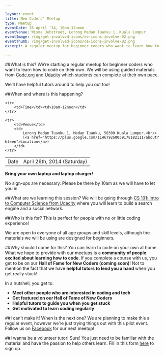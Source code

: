 ```yaml
---

layout: event
title: New Coders' Meetup
type: Meetup
eventDate: 26 April '14, 10am-12noon
eventVenue: Wisma Jobstreet, Lorong Medan Tuanku 1, Kuala Lumpur
eventImage: /img/get-involved-icons/ce-icons-involve-02.png
eventThumb: /img/get-involved-icons/ce-icons-involve-02.png
excerpt: A regular meetup for beginner coders who want to learn how to code on their own. 

---
```


##What is this?
We’re starting a regular meetup for beginner coders who want to learn how to code on their own. We will be using guided materials from [Code.org](http://code.org) and [Udacity](http://udacity.com) which students can complete at their own pace. 

We’ll have helpful tutors around to help you out too! 

##When and where is this happening?
<table class="ce-event-details-table">
	<tr>
		<td>Date</td><td>April 26th, 2014 (Saturday)</td>
	</tr>

	<tr>
		<td>Time</td><td>10am-12noon</td>
	</tr>

	<tr>
		<td>Venue</td>
		<td>
			Lorong Medan Tuanku 1, Medan Tuanku, 50300 Kuala Lumpur.<br/>
			(<a href="https://plus.google.com/114679260039178182111/about?hl=en">Location</a>)
		</td>
	</tr>
</table>

__Bring your own laptop and laptop charger!__

No sign-ups are necessary. Please be there by 10am as we will have to let you in.

##What are we learning this session?
We will be going through [CS 101: Intro to Computer Science from Udacity](http://www.udacity.com/course/cs101)
where you will learn to build a search engine and a social network.


##Who is this for?
This is perfect for people with no or little coding experience!

We are open to everyone of all age groups and skill levels, although the materials we will be using are designed for beginners. 

##Why should I come for this?
You can learn to code on your own at home. What we hope to provide with our meetups is a __community of people excited about learning how to code__. If you complete a course with us, you get to be on our __Hall of Fame for New Coders (coming soon)__! Not to mention the fact that we have __helpful tutors to lend you a hand__ when you get really stuck!

In a nutshell, you get to:

* __Meet other people who are interested in coding and tech__
* __Get featured on our Hall of Fame of New Coders__
* __Helpful tutors to guide you when you get stuck__
* __Get motivated to learn coding regularly__

##I can’t make it! When is the next one?
We are planning to make this a regular event, however we’re just trying things out with this pilot event. Follow us on [Facebook](http://facebook.com/codeequality) for our next meetup!


##I wanna be a volunteer tutor!
Sure! You just need to be familiar with the material and have the passion to help others learn. Fill in this form [here](https://docs.google.com/forms/d/1t-J6mvTl53FVfnM0aapKNgjdFP-KMyqNXmmNp8jxwis/viewform) to sign up.

